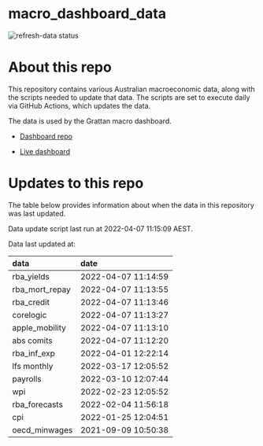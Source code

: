 
<!-- README.md is generated from README.Rmd. Please edit that file -->

# macro\_dashboard\_data

<!-- badges: start -->

![refresh-data
status](https://github.com/grattan/macro_dashboard_data/workflows/refresh-data/badge.svg)

<!-- badges: end -->

# About this repo

This repository contains various Australian macroeconomic data, along
with the scripts needed to update that data. The scripts are set to
execute daily via GitHub Actions, which updates the data.

The data is used by the Grattan macro dashboard.

  - [Dashboard repo](https://github.com/grattan/macrodashboard)

  - [Live dashboard](https://mattcowgill.shinyapps.io/macrodashboard/)

# Updates to this repo

The table below provides information about when the data in this
repository was last updated.

Data update script last run at 2022-04-07 11:15:09 AEST.

Data last updated at:

| data             | date                |
| :--------------- | :------------------ |
| rba\_yields      | 2022-04-07 11:14:59 |
| rba\_mort\_repay | 2022-04-07 11:13:55 |
| rba\_credit      | 2022-04-07 11:13:46 |
| corelogic        | 2022-04-07 11:13:27 |
| apple\_mobility  | 2022-04-07 11:13:10 |
| abs comits       | 2022-04-07 11:12:20 |
| rba\_inf\_exp    | 2022-04-01 12:22:14 |
| lfs monthly      | 2022-03-17 12:05:52 |
| payrolls         | 2022-03-10 12:07:44 |
| wpi              | 2022-02-23 12:05:52 |
| rba\_forecasts   | 2022-02-04 11:56:18 |
| cpi              | 2022-01-25 12:04:51 |
| oecd\_minwages   | 2021-09-09 10:50:38 |

